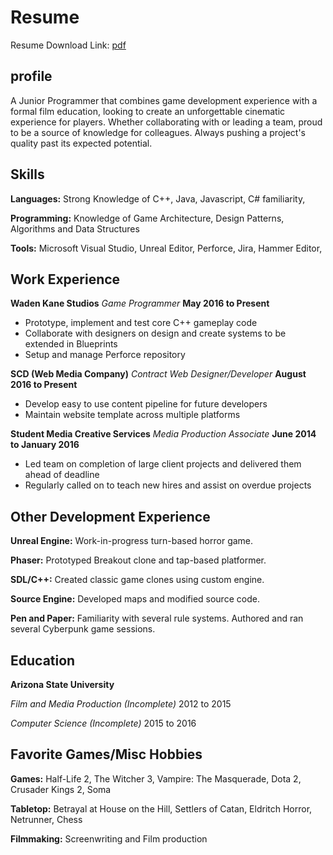# Resume


Resume Download Link: [pdf](/assets/calebsmith-resume.pdf)

## profile
A Junior Programmer that combines game development experience with a formal film education, looking to create an unforgettable cinematic experience for players. Whether collaborating with or leading a team, proud to be a source of knowledge for colleagues. Always pushing a project's quality past its expected potential.

## Skills
**Languages:** Strong Knowledge of C++,  Java,  Javascript,  C# familiarity,  

**Programming:** Knowledge of Game Architecture,  Design Patterns,  Algorithms and Data Structures

**Tools:** Microsoft Visual Studio,  Unreal Editor,  Perforce,  Jira,  Hammer Editor,  

## Work Experience
**Waden Kane Studios** _Game Programmer_ **May 2016 to Present**

- Prototype, implement and test core C++ gameplay code
- Collaborate with designers on design and create systems to be extended in Blueprints
- Setup and manage Perforce repository

**SCD (Web Media Company)** _Contract Web Designer/Developer_ **August 2016 to Present**

- Develop easy to use content pipeline for future developers
- Maintain website template across multiple platforms

**Student Media Creative Services** _Media Production Associate_ **June 2014 to January 2016**

- Led team on completion of large client projects and delivered them ahead of deadline
- Regularly called on to teach new hires and assist on overdue projects

## Other Development Experience
**Unreal Engine:** Work-in-progress turn-based horror game.

**Phaser:** Prototyped Breakout clone and tap-based platformer.

**SDL/C++:** Created classic game clones using custom engine.

**Source Engine:** Developed maps and modified source code.

**Pen and Paper:** Familiarity with several rule systems. Authored and ran several Cyberpunk game sessions.

## Education
**Arizona State University**

_Film and Media Production (Incomplete)_ 2012 to 2015

_Computer Science (Incomplete)_ 2015 to 2016

## Favorite Games/Misc Hobbies
**Games:** Half-Life 2,  The Witcher 3,  Vampire: The Masquerade,  Dota 2,  Crusader Kings 2,  Soma

**Tabletop:** Betrayal at House on the Hill,  Settlers of Catan,  Eldritch Horror,  Netrunner,  Chess

**Filmmaking:** Screenwriting and Film production
